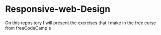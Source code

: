 # Responsive-web-Design
On this repository I will present the exercises that I make in the free curse  from freeCodeCamp's 
